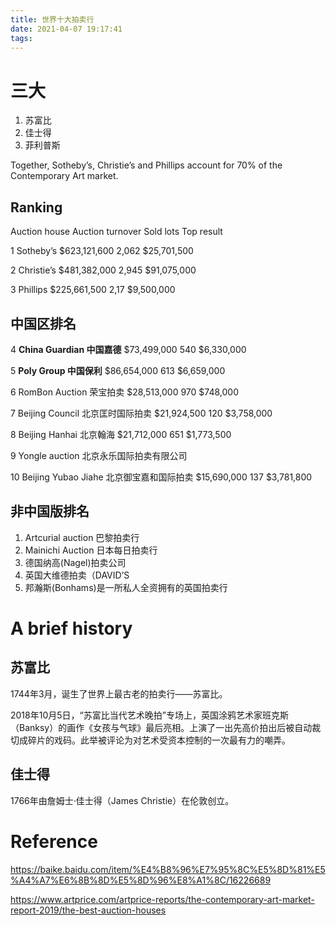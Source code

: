 ```yaml
---
title: 世界十大拍卖行
date: 2021-04-07 19:17:41
tags:
---
```


# 三大

1. 苏富比
2. 佳士得
3. 菲利普斯

Together, Sotheby’s, Christie’s and Phillips account for 70% of the Contemporary Art market.

## Ranking

Auction house	Auction turnover	Sold lots	Top result

1	Sotheby’s	$623,121,600	2,062	$25,701,500

2	Christie’s	$481,382,000	2,945	$91,075,000

3	Phillips	$225,661,500	2,17	$9,500,000

## 中国区排名

4	**China Guardian 中国嘉德**	$73,499,000	540	$6,330,000

5	**Poly Group 中国保利**	$86,654,000	613	$6,659,000

6	RomBon Auction 荣宝拍卖 $28,513,000	970	$748,000

7	Beijing Council	北京匡时国际拍卖 $21,924,500	120	$3,758,000

8	Beijing Hanhai 
北京翰海 $21,712,000	651	$1,773,500

9	Yongle auction 北京永乐国际拍卖有限公司

10	Beijing Yubao Jiahe 北京御宝嘉和国际拍卖 $15,690,000	137	$3,781,800

## 非中国版排名

1. Artcurial auction 巴黎拍卖行
1. Mainichi Auction 日本每日拍卖行
1. 德国纳高(Nagel)拍卖公司
1. 英国大维德拍卖（DAVID’S
1. 邦瀚斯(Bonhams)是一所私人全资拥有的英国拍卖行

# A brief history

## 苏富比

1744年3月，诞生了世界上最古老的拍卖行——苏富比。

2018年10月5日，“苏富比当代艺术晚拍”专场上，英国涂鸦艺术家班克斯（Banksy）的画作《女孩与气球》最后亮相。上演了一出先高价拍出后被自动裁切成碎片的戏码。此举被评论为对艺术受资本控制的一次最有力的嘲弄。

## 佳士得

1766年由詹姆士·佳士得（James Christie）在伦敦创立。

# Reference

https://baike.baidu.com/item/%E4%B8%96%E7%95%8C%E5%8D%81%E5%A4%A7%E6%8B%8D%E5%8D%96%E8%A1%8C/16226689

https://www.artprice.com/artprice-reports/the-contemporary-art-market-report-2019/the-best-auction-houses
